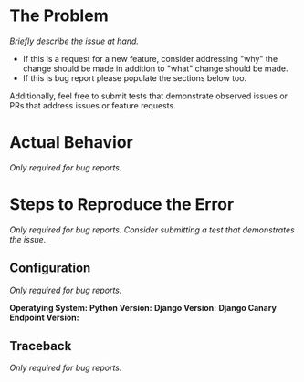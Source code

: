 <!--
Thank you for reporting an issue to the django-canary-endpoint project!

If you are reporting an issue or requesting a feature, please search the
existing open and closed issues to see if there is already work being
done.
-->


# The Problem

_Briefly describe the issue at hand._

  * If this is a request for a new feature, consider addressing "why"
    the change should be made in addition to "what" change should be
    made.
  * If this is bug report please populate the sections below too.

Additionally, feel free to submit tests that demonstrate observed issues
or PRs that address issues or feature requests.


# Actual Behavior

_Only required for bug reports._


# Steps to Reproduce the Error

_Only required for bug reports.  Consider submitting a test that
demonstrates the issue._


## Configuration

_Only required for bug reports._

**Operatying System:**
**Python Version:**
**Django Version:**
**Django Canary Endpoint Version:**


## Traceback

_Only required for bug reports._
